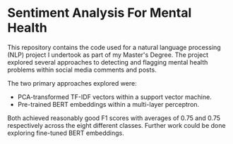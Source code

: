 # Sentiment Analysis For Mental Health
This repository contains the code used for a natural language processing (NLP) project I undertook as part of my Master's Degree. The project explored several approaches to detecting and flagging mental health problems within social media comments and posts.

The two primary approaches explored were:
* PCA-transformed TF-IDF vectors within a support vector machine.
* Pre-trained BERT embeddings within a multi-layer perceptron.

Both achieved reasonably good F1 scores with averages of 0.75 and 0.75 respectively across the eight different classes. Further work could be done exploring fine-tuned BERT embeddings. 
